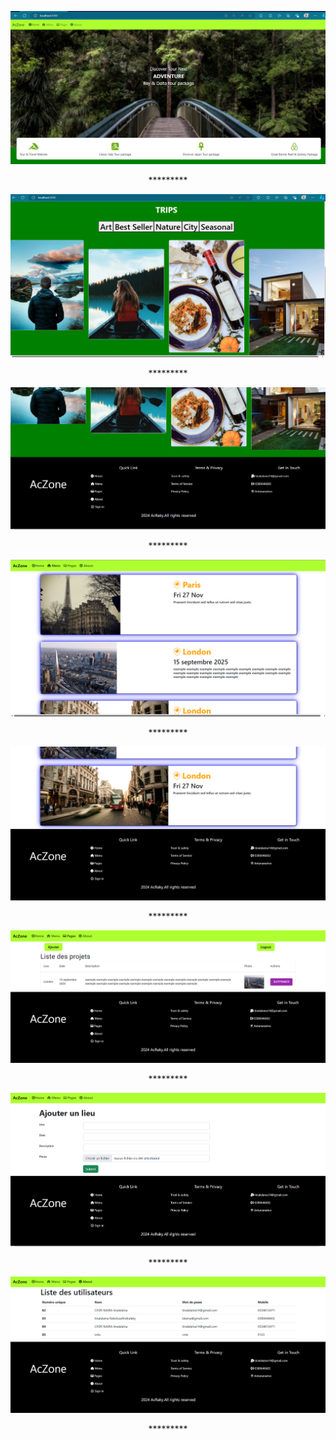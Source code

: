 
![1](https://raw.githubusercontent.com/tinalalaina/aczone/main/photo/1.PNG)
<center>*********</center>

![1](https://raw.githubusercontent.com/tinalalaina/aczone/main/photo/2.PNG)
<center>*********</center>

![1](https://raw.githubusercontent.com/tinalalaina/aczone/main/photo/3.PNG)
<center>*********</center>

![1](https://raw.githubusercontent.com/tinalalaina/aczone/main/photo/4.PNG)
<center>*********</center>

![1](https://raw.githubusercontent.com/tinalalaina/aczone/main/photo/5.PNG)
<center>*********</center>

![1](https://raw.githubusercontent.com/tinalalaina/aczone/main/photo/6.PNG)
<center>*********</center>

![1](https://raw.githubusercontent.com/tinalalaina/aczone/main/photo/7.PNG)
<center>*********</center>

![1](https://raw.githubusercontent.com/tinalalaina/aczone/main/photo/8.PNG)
<center>*********</center>

